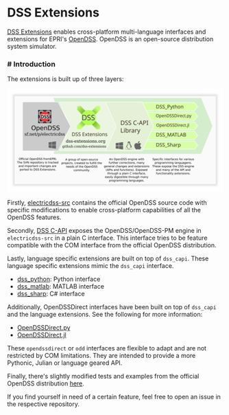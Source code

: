 # DSS Extensions

[DSS Extensions](https://github.com/dss-extensions) enables cross-platform multi-language interfaces and extensions for EPRI's [OpenDSS](http://smartgrid.epri.com/SimulationTool.aspx).
OpenDSS is an open-source distribution system simulator.

### # Introduction

The extensions is built up of three layers:

![](https://raw.githubusercontent.com/dss-extensions/dss_capi/master/docs/images/repomap.svg?sanitize=true)

Firstly, [electricdss-src](https://github.com/dss-extensions/electricdss-src) contains the official OpenDSS source code with specific modifications to enable cross-platform capabilities of all the OpenDSS features.

Secondly, [DSS C-API](https://github.com/dss-extensions/dss_capi) exposes the OpenDSS/OpenDSS-PM engine in `electricdss-src` in a plain C interface.
This interface tries to be feature compatible with the COM interface from the official OpenDSS distribution.

Lastly, language specific extensions are built on top of `dss_capi`.
These language specific extensions mimic the `dss_capi` interface.

- [dss_python](https://github.com/dss-extensions/dss_python): Python interface
- [dss_matlab](https://github.com/dss-extensions/dss_matlab): MATLAB interface
- [dss_sharp](https://github.com/dss-extensions/dss_sharp): C# interface

Additionally, OpenDSSDirect interfaces have been built on top of `dss_capi` and the language extensions.
See the following for more information:

- [OpenDSSDirect.py](https://github.com/dss-extensions/OpenDSSDirect.py)
- [OpenDSSDirect.jl](https://github.com/dss-extensions/OpenDSSDirect.jl)

These `opendssdirect` or `odd` interfaces are flexible to adapt and are not restricted by COM limitations.
They are intended to provide a more Pythonic, Julian or language geared API.

Finally, there's slightly modified tests and examples from the official OpenDSS distribution [here](https://github.com/dss-extensions/electricdss-tst).

If you find yourself in need of a certain feature, feel free to open an issue in the respective repository.


